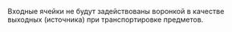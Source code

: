 Входные ячейки не будут задействованы воронкой в качестве выходных (источника) при транспортировке предметов.